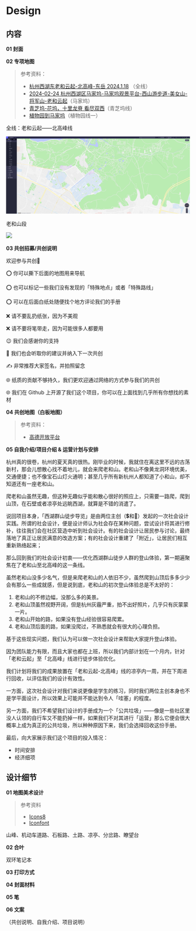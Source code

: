 # Design

## 内容

**01 封面**

**02 专项地图**

> 参考资料：
>
> - [杭州西湖东老和云起-北高峰-东岳 2024.1.18](https://www.2bulu.com/track/t-%25252BXBJ7uKftD3p%25252FR2KBg5Tzw%25253D%25253D.htm) （全线）
> - [2024-02-24 杭州西湖区马家坞-马家坞观景平台-西山游步道-美女山-将军山-老和云起](https://www.2bulu.com/track/t-JZeAztVtiszp%25252FR2KBg5Tzw%25253D%25253D.htm)（马家坞）
> - [青芝坞-花坞，十里龙脊 看尽双西](https://www.2bulu.com/track/t-rXrtPqj4ik3p%25252FR2KBg5Tzw%25253D%25253D.htm)（青芝坞线）
> - [植物园到马家坞](https://www.2bulu.com/track/t-sDb5oU3m7Q%25252Fp%25252FR2KBg5Tzw%25253D%25253D.htm)（植物园线一）

全线：老和云起——北高峰线

![](../images/全景图.png)

老和山段

![](../images/A段.png)



**03 共创招募/共创说明**

欢迎参与共创👏

⭕️ 你可以撕下后面的地图用来导航

⭕️ 也可以标记一些我们没有发现的「特殊地点」或者「特殊路线」

⭕️ 可以在后面白纸处随便找个地方评论我们的手册

❌ 请不要乱扔纸张，因为不美观

❌ 请不要将笔带走，因为可能很多人都要用

😉 我们会感谢你的支持

🧐 我们也会听取你的建议并纳入下一次共创

✍️ 非常推荐大家签名，并拍照留念

🌐 纸质的贡献不够持久，我们更欢迎通过网络的方式参与我们的共创

🌐 我们在 Github 上开源了我们这个项目，你可以在上面找到几乎所有你想找的素材



**04 共创地图（白板地图）**

> 参考资料：
>
> - [高德开放平台](https://lbs.amap.com/)

**05 自我介绍/项目介绍 & 运营计划与安排**

杭州真的很卷，杭州的夏天真的很热。刚毕业的时候，我就住在离这里不远的古荡新村，那会儿想散心找不着地儿，就会来爬老和山。老和山不像黄龙洞环境优美，交通便捷；也不像宝石山灯火通明；甚至几乎所有新杭州人都知道了小和山，却不知道还有一座老和山。

爬老和山虽然无趣，但这种无趣似乎能和散心很好的照应上，只需要一路爬，爬到山顶，在石壁或者凉亭处远眺西湖，就算是不错的消遣了。

说回项目本身，「西湖群山徒步导览」是由两位主创（💲和🥃）发起的一次社会设计实践。所谓的社会设计，便是设计师认为社会存在某种问题，尝试设计将其进行修补，往往我们会在社区营造中听到社会设计。有的社会设计让居民参与讨论，最终落地了真正让居民满意的改造方案；有的社会设计重建了「附近」，让居民们相互重新熟络起来；

那么回到我们的社会设计初衷——优化西湖群山徒步人群的登山体验，第一期遍聚焦在了老和山至北高峰的这一条线。

虽然老和山没多少名气，但是来爬老和山的人依旧不少，虽然爬到山顶后多多少少会有那么一些成就感，但是说到底，老和山的初次登山体验总是不太好的：

1. 老和山的不修边幅，没那么多的美景。
2. 老和山顶虽然视野开阔，但是杭州灰霾严重，拍不出好照片，几乎只有灰蒙蒙一片。
3. 老和山开始的路，如果没有登山经验很容易爬累。
4. 老和山顶后面的路，如果没爬过，不熟悉就会有很大的心理负担。

基于这些现实问题，我们认为可以做一次社会设计来帮助大家提升登山体验。

因为团队能力有限，而且大家也都在上班，所以我们内部计划在一个月内，针对「老和云起」至「北高峰」线进行徒步体验优化。

我们计划将我们的成果放置在「老和云起-北高峰」线的凉亭内一周，并在下周进行回收，以评估我们的设计有效性。

一方面，这次社会设计对我们来说更像是学生的练习，同时我们两位主创本身也不是学平面设计，所以效果上可能并不能达到令人「哇塞」的程度。

另一方面，我们不希望我们设计的手册成为一个「公共垃圾」——像是一些社区里没人认领的自行车又不能扔掉一样，如果我们不对其进行「运营」那么它便会很大概率上成为真正的公共垃圾，所以种种原因下来，我们会选择回收这份手册。

最后，向大家展示我们这个项目的投入情况：

- 时间安排
- 经济细项



## 设计细节

**01 地图美术设计**

> 参考资料
>
> - [Icons8](https://icons8.com/icons/set/trees)
> - [Iconfont](https://www.iconfont.cn/?spm=a313x.search_index.i3.d4d0a486a.674f3a811EGPhK)

山峰、机动车道路、石板路、土路、凉亭、分岔路、瞭望台



**02 合叶**

双环笔记本

**03 打印方式**

**04 封面材料**

**05 笔**

**06 文案**

（共创说明、自我介绍、项目说明）

